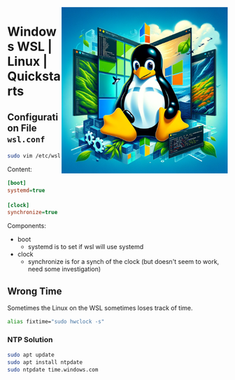 <img src="assets/windows-wsl.webp" alt="Windows WSL & Linux (Tux)" style="width: 380px;" align="right">

# Windows WSL | Linux | Quickstarts

## Configuration File `wsl.conf`
```bash
sudo vim /etc/wsl.conf
```
Content: 
```ini
[boot]
systemd=true

[clock]
synchronize=true
```
Components: 
- boot
  - systemd is to set if wsl will use systemd
- clock
  - synchronize is for a synch of the clock (but doesn't seem to work, need some investigation)

## Wrong Time
Sometimes the Linux on the WSL sometimes loses track of time.
```bash
alias fixtime="sudo hwclock -s"
```

### NTP Solution
```bash
sudo apt update
sudo apt install ntpdate
sudo ntpdate time.windows.com
```
